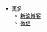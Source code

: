 - 更多
  - [新浪博客](https://www.cnblogs.com/tplovejava/)  
  - [微信](https://raw.githubusercontent.com/tplovejava/static/master/wiki/home/tp_ewm.png) 